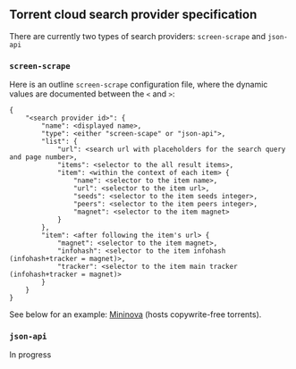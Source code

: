 ## Torrent cloud search provider specification

There are currently two types of search providers: `screen-scrape` and `json-api`

### `screen-scrape`

Here is an outline `screen-scrape` configuration file, where the dynamic values are documented between the `<` and `>`:

```
{
	"<search provider id>": {
		"name": <displayed name>,
		"type": <either "screen-scape" or "json-api">,
		"list": {
			"url": <search url with placeholders for the search query and page number>,
			"items": <selector to the all result items>,
			"item": <within the context of each item> {
				"name": <selector to the item name>,
				"url": <selector to the item url>,
				"seeds": <selector to the item seeds integer>,
				"peers": <selector to the item peers integer>,
				"magnet": <selector to the item magnet>
			}
		},
		"item": <after following the item's url> {
			"magnet": <selector to the item magnet>,
			"infohash": <selector to the item infohash (infohash+tracker = magnet)>,
			"tracker": <selector to the item main tracker (infohash+tracker = magnet)>
		}
	}
}
```

See below for an example: [Mininova](http://mininova.org) (hosts copywrite-free torrents).

### `json-api`

In progress
